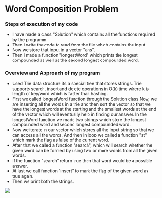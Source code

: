 # Word Composition Problem
### Steps of execution of my code
- I have made a class "Solution" which contains all the functions required by the programm. 
- Then i write the code to read from the file which contains the input.
- Now we store that input in a vector "ans".
- Then i made a function "longestWord" which prints the longest compounded as well as the second longest compounded word.

### Overview and Approach of my program
- Used Trie data structure its a special tree that stores strings. Trie supports search, insert and delete operations in O(k) time where k is length of key/word which is faster than hashing.
- First we called longestWord function through the Solution class.Now, we are inserting all the words in a trie and then sort the vector so that we have the longest words at the starting and the smallest words at the end of the vector which will eventually help in finding our answer. In the longestWord function we made two strings which store the longest compounded word and second longest compounded word.
- Now we iterate in our vector which stores all the input string so that we can access all the words. And then in loop we called a function "st" which mark the flag as false of the current word.
- After that we called a function "search", which will search whether the given word can be formed by using two or more words from all the given words.
- If the function "search" return true then that word would be a possible answer.
- At last we call function "insert" to mark the flag of the given word as true again. 
- Then we print both the strings.

![](https://img.shields.io/badge/Word%20Composition-Problem-red)